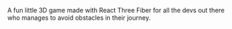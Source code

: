 A fun little 3D game made with React Three Fiber for all the devs out there who manages to avoid obstacles in their journey. 
